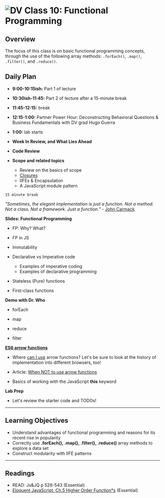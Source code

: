 ![DV](https://www.deltavcodeschool.com/wp-content/uploads/DeltaV.png)  Class 10: Functional Programming
=======
## Overview
<!-- Provide a general overview of the daily concepts and processes that will be covered in lectures and labs -->

The focus of this class is on basic functional programming concepts, through the use of the following array methods: `.forEach()`, `.map()`, `.filter()`, and `.reduce()`.

## Daily Plan

- **9:00-10:15ish:** Part 1 of lecture
- **10:30ish-11:45:** Part 2 of lecture after a 15-minute break
- **11:45-12:15:** break
- **12:15-1:00:** Partner Power Hour: Deconstructing Behavioral Questions & Business Fundamentals with DV grad Hugo Guerra
- **1:00:** lab starts

- **Week In Review, and What Lies Ahead**

- **Code Review**

- **Scope and related topics**
	- Review on the basics of scope
	- [Closures](https://www.joezimjs.com/javascript/javascript-closures-and-the-module-pattern/)
	- IIFEs & Encapsulation
	- A JavaScript module pattern

`15 minute break`

*"Sometimes, the elegant implementation is just a function.  Not a method.  Not a class.  Not a framework.  Just a function."* - [John Carmack](https://twitter.com/id_aa_carmack/status/53512300451201024)

**Slides: Functional Programming**

- FP: Why? What?

- FP in JS

- Immutability

- Declarative vs Imperative code

	- Examples of imperative coding
	- Examples of declarative programming
- Stateless (Pure) functions

- First-class functions

**Demo with Dr. Who**

- forEach

- map

- reduce

- filter

**[ES6 arrow functions](https://developer.mozilla.org/en-US/docs/Web/JavaScript/Reference/Functions/Arrow_functions)**

- Where [can I use](http://caniuse.com/#feat=arrow-functions) arrow functions? Let's be sure to look at the history of implementation into different browsers, too!

- Article: [When NOT to use arrow functions](https://rainsoft.io/when-not-to-use-arrow-functions-in-javascript/)

- Basics of working with the JavaScript **this** keyword

**Lab Prep**

- Let's review the starter code and TODOs!

---

## Learning Objectives
<!--
ABCD:
  Audience: Program participants
  Behavior: Expected learning/behavior changes/results
  Condition:
    Circumstances that lead to change/result
    When change/result are expected to occur
  Degree: How much change occurs (%) for how many participants (#)
-->

* Understand advantages of functional programming and reasons for its recent rise in popularity
* Correctly use **.forEach(), .map(), .filter(), .reduce()** array methods to explore a data set
* Construct modularity with IIFE patterns

---

## Readings
<!-- List of readings required for this content; readings being completed by the start of this lecture -->

* READ: Js&JQ p 528-543 (Essential)
* [Eloquent JavaScript, Ch.5 Higher Order Function*s](http://eloquentjavascript.net/05_higher_order.html) (Essential)
